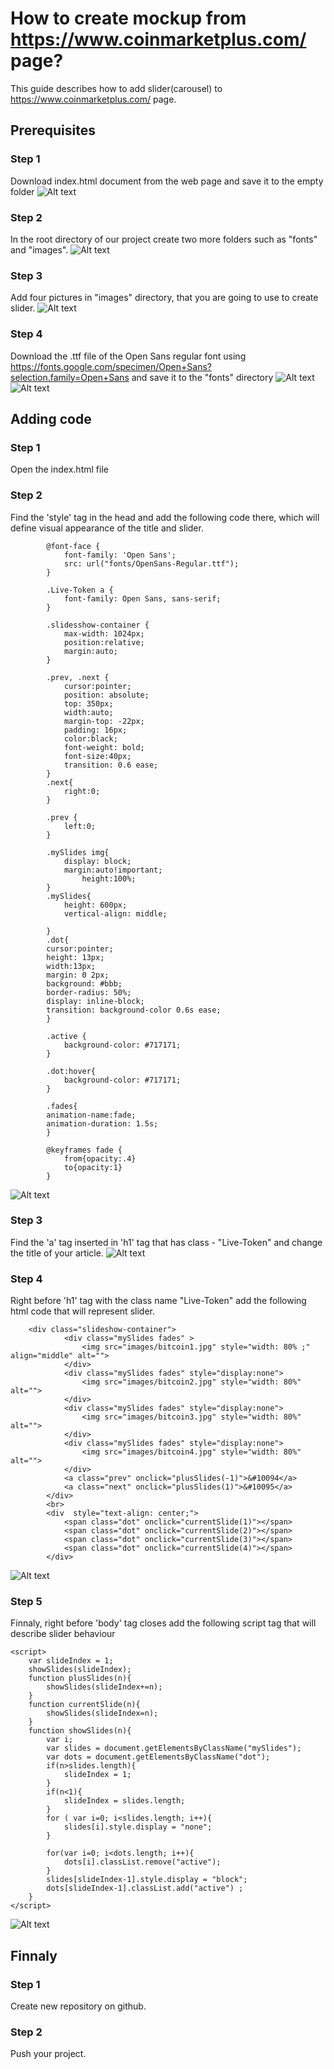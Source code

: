# How to create mockup from https://www.coinmarketplus.com/ page?

This guide describes how to add slider(carousel) to https://www.coinmarketplus.com/ page.

## Prerequisites
### Step 1
Download index.html document from the web page and save it to the empty folder
![Alt text](/doc/prerequisites_step1.png?raw=true)
### Step 2
In the root directory of our project create two more folders such as "fonts" and "images".
![Alt text](/doc/prerequisites_step2.png?raw=true)
### Step 3
Add four pictures in "images" directory, that you are going to use to create slider.
![Alt text](/doc/prerequisites_step3.png?raw=true)
### Step 4
Download the .ttf file of the Open Sans regular font using https://fonts.google.com/specimen/Open+Sans?selection.family=Open+Sans and save it to the "fonts" directory
![Alt text](/doc/prerequisites_step4.1.png?raw=true)
![Alt text](/doc/prerequisites_step4.2.png?raw=true)
## Adding code
### Step 1
Open the index.html file
### Step 2
Find the 'style' tag in the head and add the following code there, which will define visual appearance of the title and slider.
```
		@font-face {
			font-family: 'Open Sans';
			src: url("fonts/OpenSans-Regular.ttf");
		}

		.Live-Token a {
			font-family: Open Sans, sans-serif;
		}

		.slidesshow-container {
			max-width: 1024px;
			position:relative;
			margin:auto;
		}

		.prev, .next {
			cursor:pointer;
			position: absolute;
			top: 350px;
			width:auto;
			margin-top: -22px;
			padding: 16px;
			color:black;
			font-weight: bold;
			font-size:40px;
			transition: 0.6 ease;
		}
		.next{
			right:0;
		}

		.prev {
			left:0;
		}
		
		.mySlides img{
			display: block;
			margin:auto!important;
				height:100%;
		}
		.mySlides{
			height: 600px;
			vertical-align: middle;

		}
		.dot{
		cursor:pointer;
		height: 13px;
		width:13px;
		margin: 0 2px;
		background: #bbb;
		border-radius: 50%;
		display: inline-block;
		transition: background-color 0.6s ease;
		}

		.active {
			background-color: #717171;
		}
		
		.dot:hover{
			background-color: #717171;
		}

		.fades{
		animation-name:fade;
		animation-duration: 1.5s;
		}

		@keyframes fade {
			from{opacity:.4}
			to{opacity:1}
		}
```
![Alt text](/doc/adding_code_step2.png?raw=true)
### Step 3
Find the 'a' tag inserted in 'h1' tag that has class - "Live-Token" and change the title of your article. 
![Alt text](/doc/adding_code_step3.png?raw=true)
### Step 4
Right before 'h1' tag with the class name "Live-Token" add the following html code that will represent slider.
```
	<div class="slideshow-container">
        	<div class="mySlides fades" >
        		<img src="images/bitcoin1.jpg" style="width: 80% ;" align="middle" alt="">
        	</div>
        	<div class="mySlides fades" style="display:none">
        		<img src="images/bitcoin2.jpg" style="width: 80%" alt="">
        	</div>
        	<div class="mySlides fades" style="display:none">
        		<img src="images/bitcoin3.jpg" style="width: 80%" alt="">
        	</div>
        	<div class="mySlides fades" style="display:none">
        		<img src="images/bitcoin4.jpg" style="width: 80%" alt="">
        	</div>
       		<a class="prev" onclick="plusSlides(-1)">&#10094</a>
    		<a class="next" onclick="plusSlides(1)">&#10095</a>
        </div>
        <br>
        <div  style="text-align: center;">
        	<span class="dot" onclick="currentSlide(1)"></span>
        	<span class="dot" onclick="currentSlide(2)"></span>
        	<span class="dot" onclick="currentSlide(3)"></span>
        	<span class="dot" onclick="currentSlide(4)"></span>
        </div>
```
![Alt text](/doc/adding_code_step4.png?raw=true)
### Step 5
Finnaly, right before 'body' tag closes add the following script tag that will describe slider behaviour 
```
<script>
	var slideIndex = 1;
	showSlides(slideIndex);
	function plusSlides(n){
		showSlides(slideIndex+=n);
	}
	function currentSlide(n){
		showSlides(slideIndex=n);
	}
	function showSlides(n){
		var i;
		var slides = document.getElementsByClassName("mySlides");
		var dots = document.getElementsByClassName("dot");
		if(n>slides.length){
			slideIndex = 1;
		}
		if(n<1){
			slideIndex = slides.length;
		}
		for ( var i=0; i<slides.length; i++){
			slides[i].style.display = "none";
		}

		for(var i=0; i<dots.length; i++){
			dots[i].classList.remove("active");
		}
		slides[slideIndex-1].style.display = "block";
		dots[slideIndex-1].classList.add("active") ;
	}
</script>
```
![Alt text](/doc/adding_code_step5.png?raw=true)
## Finnaly
### Step 1
Create new repository on github.
### Step 2
Push your project.
